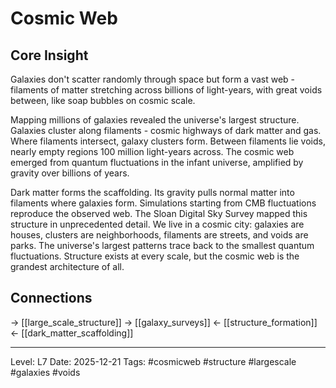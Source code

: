 # Cosmic Web

## Core Insight
Galaxies don't scatter randomly through space but form a vast web - filaments of matter stretching across billions of light-years, with great voids between, like soap bubbles on cosmic scale.

Mapping millions of galaxies revealed the universe's largest structure. Galaxies cluster along filaments - cosmic highways of dark matter and gas. Where filaments intersect, galaxy clusters form. Between filaments lie voids, nearly empty regions 100 million light-years across. The cosmic web emerged from quantum fluctuations in the infant universe, amplified by gravity over billions of years.

Dark matter forms the scaffolding. Its gravity pulls normal matter into filaments where galaxies form. Simulations starting from CMB fluctuations reproduce the observed web. The Sloan Digital Sky Survey mapped this structure in unprecedented detail. We live in a cosmic city: galaxies are houses, clusters are neighborhoods, filaments are streets, and voids are parks. The universe's largest patterns trace back to the smallest quantum fluctuations. Structure exists at every scale, but the cosmic web is the grandest architecture of all.

## Connections
→ [[large_scale_structure]]
→ [[galaxy_surveys]]
← [[structure_formation]]
← [[dark_matter_scaffolding]]

---
Level: L7
Date: 2025-12-21
Tags: #cosmicweb #structure #largescale #galaxies #voids